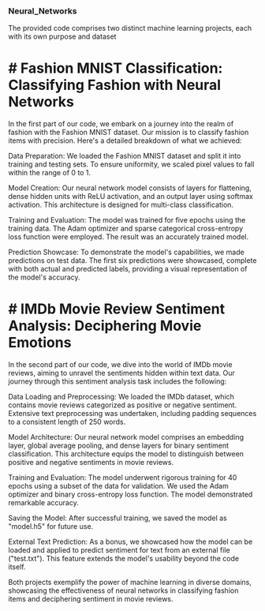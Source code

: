 ### Neural_Networks
The provided code comprises two distinct machine learning projects, each with its own purpose and dataset
# # Fashion MNIST Classification: Classifying Fashion with Neural Networks

In the first part of our code, we embark on a journey into the realm of fashion with the Fashion MNIST dataset. Our mission is to classify fashion items with precision. Here's a detailed breakdown of what we achieved:

Data Preparation: We loaded the Fashion MNIST dataset and split it into training and testing sets. To ensure uniformity, we scaled pixel values to fall within the range of 0 to 1.

Model Creation: Our neural network model consists of layers for flattening, dense hidden units with ReLU activation, and an output layer using softmax activation. This architecture is designed for multi-class classification.

Training and Evaluation: The model was trained for five epochs using the training data. The Adam optimizer and sparse categorical cross-entropy loss function were employed. The result was an accurately trained model.

Prediction Showcase: To demonstrate the model's capabilities, we made predictions on test data. The first six predictions were showcased, complete with both actual and predicted labels, providing a visual representation of the model's accuracy.

# # IMDb Movie Review Sentiment Analysis: Deciphering Movie Emotions

In the second part of our code, we dive into the world of IMDb movie reviews, aiming to unravel the sentiments hidden within text data. Our journey through this sentiment analysis task includes the following:

Data Loading and Preprocessing: We loaded the IMDb dataset, which contains movie reviews categorized as positive or negative sentiment. Extensive text preprocessing was undertaken, including padding sequences to a consistent length of 250 words.

Model Architecture: Our neural network model comprises an embedding layer, global average pooling, and dense layers for binary sentiment classification. This architecture equips the model to distinguish between positive and negative sentiments in movie reviews.

Training and Evaluation: The model underwent rigorous training for 40 epochs using a subset of the data for validation. We used the Adam optimizer and binary cross-entropy loss function. The model demonstrated remarkable accuracy.

Saving the Model: After successful training, we saved the model as "model.h5" for future use.

External Text Prediction: As a bonus, we showcased how the model can be loaded and applied to predict sentiment for text from an external file ("test.txt"). This feature extends the model's usability beyond the code itself.

Both projects exemplify the power of machine learning in diverse domains, showcasing the effectiveness of neural networks in classifying fashion items and deciphering sentiment in movie reviews.
